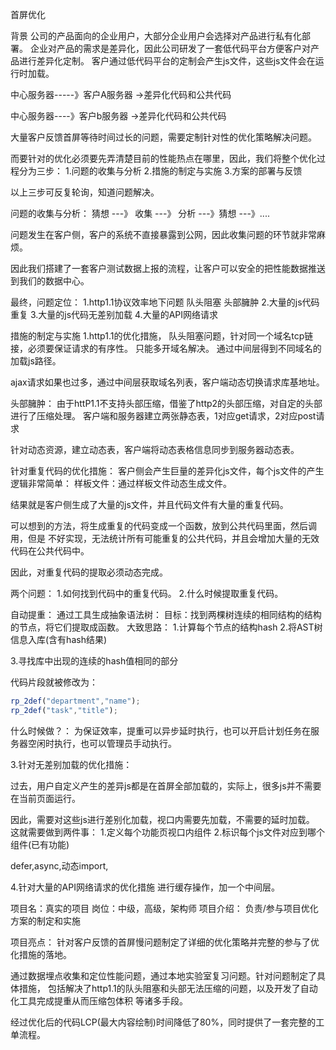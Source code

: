 首屏优化

背景
公司的产品面向的企业用户，大部分企业用户会选择对产品进行私有化部署。
企业对产品的需求是差异化，因此公司研发了一套低代码平台方便客户对产
品进行差异化定制。
客户通过低代码平台的定制会产生js文件，这些js文件会在运行时加载。



中心服务器-----》客户A服务器  ->差异化代码和公共代码

中心服务器----》客户b服务器   ->差异化代码和公共代码


大量客户反馈首屏等待时间过长的问题，需要定制针对性的优化策略解决问题。

而要针对的优化必须要先弄清楚目前的性能热点在哪里，因此，我们将整个优化过程分为三步：
1.问题的收集与分析
2.措施的制定与实施
3.方案的部署与反馈

以上三步可反复轮询，知道问题解决。


问题的收集与分析：
猜想 ---》 收集  ---》 分析  ---》猜想 ---》....

问题发生在客户侧，客户的系统不直接暴露到公网，因此收集问题的环节就非常麻烦。

因此我们搭建了一套客户测试数据上报的流程，让客户可以安全的把性能数据推送到我们的数据中心。



最终，问题定位：
1.http1.1协议效率地下问题
队头阻塞
头部臃肿
2.大量的js代码重复
3.大量的js代码无差别加载
4.大量的API网络请求


措施的制定与实施
1.http1.1的优化措施，
队头阻塞问题，针对同一个域名tcp链接，必须要保证请求的有序性。
只能多开域名解决。
通过中间层得到不同域名的加载js路径。

ajax请求如果也过多，通过中间层获取域名列表，客户端动态切换请求库基地址。

头部臃肿：
由于httP1.1不支持头部压缩，借鉴了http2的头部压缩，对自定的头部进行了压缩处理。
客户端和服务器建立两张静态表，1对应get请求，2对应post请求

针对动态资源，建立动态表，客户端将动态表格信息同步到服务器动态表。


针对重复代码的优化措施：
客户侧会产生巨量的差异化js文件，每个js文件的产生逻辑非常简单：
样板文件：通过样板文件动态生成文件。

结果就是客户侧生成了大量的js文件，并且代码文件有大量的重复代码。

可以想到的方法，将生成重复的代码变成一个函数，放到公共代码里面，然后调用，但是
不好实现，无法统计所有可能重复的公共代码，并且会增加大量的无效代码在公共代码中。

因此，对重复代码的提取必须动态完成。

两个问题：
1.如何找到代码中的重复代码。
2.什么时候提取重复代码。

自动提重：
通过工具生成抽象语法树：
目标：找到两棵树连续的相同结构的结构的节点，将它们提取成函数。
大致思路：
1.计算每个节点的结构hash
2.将AST树信息入库(含有hash结果)

3.寻找库中出现的连续的hash值相同的部分


代码片段就被修改为：
```js
rp_2def("department","name");
rp_2def("task","title");
```


什么时候做？：
为保证效率，提重可以异步延时执行，也可以开启计划任务在服务器空闲时执行，也可以管理员手动执行。


3.针对无差别加载的优化措施：

过去，用户自定义产生的差异js都是在首屏全部加载的，实际上，很多js并不需要在当前页面运行。

因此，需要对这些js进行差别化加载，视口内需要先加载，不需要的延时加载。
这就需要做到两件事：
1.定义每个功能页视口内组件
2.标识每个js文件对应到哪个组件(已有功能)

defer,async,动态import,

4.针对大量的API网络请求的优化措施
进行缓存操作，加一个中间层。


项目名：真实的项目
岗位：中级，高级，架构师
项目介绍：
负责/参与项目优化方案的制定和实施

项目亮点：
针对客户反馈的首屏慢问题制定了详细的优化策略并完整的参与了优化措施的落地。

通过数据埋点收集和定位性能问题，通过本地实验室复习问题。针对问题制定了具体措施，
包括解决了http1.1的队头阻塞和头部无法压缩的问题，以及开发了自动化工具完成提重从而压缩包体积
等诸多手段。

经过优化后的代码LCP(最大内容绘制)时间降低了80%，同时提供了一套完整的工单流程。






































































